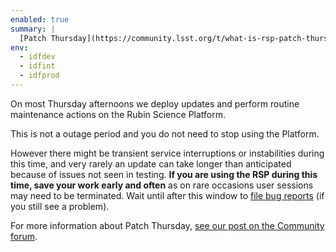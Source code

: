 ```yaml
---
enabled: true
summary: |
  [Patch Thursday](https://community.lsst.org/t/what-is-rsp-patch-thursday/5647) is **today**, 3pm–5pm Pacific / 22:00–00:00 UT.
env:
  - idfdev
  - idfint
  - idfprod
---
```


On most Thursday afternoons we deploy updates and perform routine maintenance actions on the Rubin Science Platform.

This is not a outage period and you do not need to stop using the Platform.

However there might be transient service interruptions or instabilities during this time, and very rarely an update can take longer than anticipated because of issues not seen in testing.
**If you are using the RSP during this time, save your work early and often** as on rare occasions user sessions may need to be terminated.
Wait until after this window to [file bug reports](https://data.lsst.cloud/support) (if you still see a problem).

For more information about Patch Thursday, [see our post on the Community forum](https://community.lsst.org/t/what-is-rsp-patch-thursday/5647).
